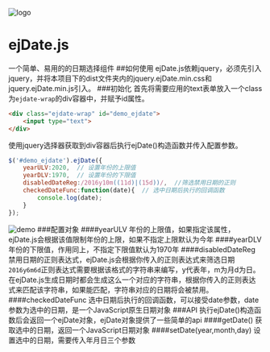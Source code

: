 ![logo](http://ww4.sinaimg.cn/large/7d528769gw1fa38h6e3zkj20fa0bhq35.jpg)
# ejDate.js
一个简单、易用的的日期选择组件
##如何使用
ejDate.js依赖jquery，必须先引入jquery，并将本项目下的dist文件夹内的jquery.ejDate.min.css和jquery.ejDate.min.js引入。
###初始化
首先将需要应用的text表单放入一个class为`ejdate-wrap`的div容器中，并赋予id属性。
```html
<div class="ejdate-wrap" id="demo_ejdate">
    <input type="text">
</div>
```
使用jquery选择器获取到div容器后执行ejDate()构造函数并传入配置参数。
```javascript
$('#demo_ejdate').ejDate({
    yearULV:2020,  // 设置年份的上限值
    yearDLV:1970,  // 设置年份的下限值
    disabledDateReg:/2016y10m((11d)|(15d))/,  //筛选禁用日期的正则
    checkedDateFunc:function(date){  // 选中日期后执行的回调函数
        console.log(date);
    }
});
```
![demo](http://ww4.sinaimg.cn/large/7d528769gw1fa38upr5gwj20ab0bc0tb.jpg)
###配置对象
####yearULV
年份的上限值，如果指定该属性，ejDate.js会根据该值限制年份的上限，如果不指定上限默认为今年
####yearDLV
年份的下限值，作用同上，不指定下限值默认为1970年
####disabledDateReg
禁用日期的正则表达式，ejDate.js会根据你传入的正则表达式来筛选日期
`2016y6m6d`正则表达式需要根据该格式的字符串来编写，y代表年，m为月d为日。
在ejDate.js生成日期时都会生成这么一个对应的字符串，根据你传入的正则表达式来匹配该字符串，如果能匹配，字符串对应的日期将会被禁用。
####checkedDateFunc
选中日期后执行的回调函数，可以接受date参数，date参数为选中的日期，是一个JavaScript原生日期对象
###API
执行ejDate()构造函数后会返回一个ejDate对象，ejDate对象提供了一些简单的api
####getDate()
获取选中的日期，返回一个JavaScript日期对象
####setDate(year,month,day)
设置选中的日期，需要传入年月日三个参数



